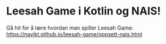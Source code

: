 # Leesah Game i Kotlin og NAIS!

Gå hit for å lære hvordan man spiller Leesah Game:
https://navikt.github.io/leesah-game/oppsett-nais.html

